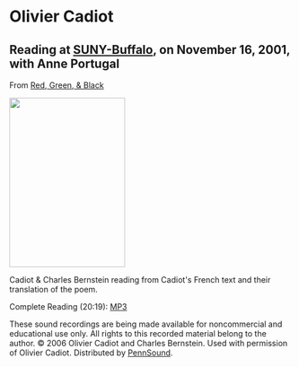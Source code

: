 Olivier Cadiot
==============

Reading at [SUNY-Buffalo](Buffalo.php), on November 16, 2001, with Anne Portugal
--------------------------------------------------------------------------------

From [Red, Green, & Black](http://www.writing.upenn.edu/pepc/books/cadiot/rgb/rgb-cover.html)

[<img src="http://www.writing.upenn.edu/pepc/books/cadiot/rgb/redgreenblack1.jpg" width="206" height="302" />](http://www.writing.upenn.edu/pepc/books/cadiot/rgb/rgb-cover.html)

Cadiot & Charles Bernstein reading from Cadiot's French text and their translation of the poem.

Complete Reading (20:19): [MP3](http://media.sas.upenn.edu/pennsound/authors/Cadiot/Cadiot-Olivier_Red-Green-Black_with-Bernstein_UBuffalo_11-16-94.mp3)

These sound recordings are being made available for noncommercial and educational use only.
All rights to this recorded material belong to the author. © 2006 Olivier Cadiot and Charles Bernstein.
Used with permission of Olivier Cadiot. Distributed by [PennSound](../index.html).
